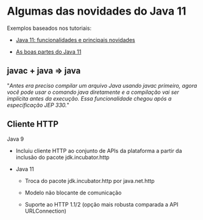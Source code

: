# Algumas das novidades do Java 11

Exemplos baseados nos tutoriais:

  - [Java 11: funcionalidades e principais novidades](https://www.zup.com.br/blog/java-11-principais-novidades)
  
  - [As boas partes do Java 11](https://www.devmedia.com.br/as-boas-partes-do-java-11/40193)

## javac + java => java 

"*Antes era preciso compilar um arquivo Java usando javac primeiro, agora você pode usar o comando java diretamente e a compilação vai ser implícita antes da execução. Essa funcionalidade chegou após a especificação JEP 330.*"

## Cliente HTTP

Java 9
  - Incluiu cliente HTTP ao conjunto de APIs da plataforma a partir da inclusão do pacote jdk.incubator.http 

- Java 11
  - Troca do pacote jdk.incubator.http por java.net.http
  
  - Modelo não blocante de comunicação 
  
  - Suporte ao HTTP 1.1/2 (opção mais robusta comparada a API URLConnection)